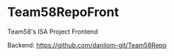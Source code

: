 # Team58RepoFront
Team58's ISA Project Frontend

Backend: https://github.com/danilom-git/Team58Repo
